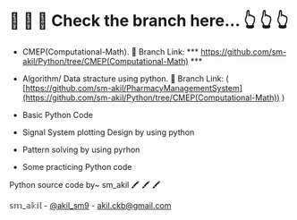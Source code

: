 # :closed_book: :closed_book: :closed_book: Check the branch here... :point_up_2: :point_up_2: :point_up_2:

* CMEP(Computational-Math). :red_circle: Branch Link: *** https://github.com/sm-akil/Python/tree/CMEP(Computational-Math) ***


* Algorithm/ Data stracture using python. :red_circle: Branch Link: ( [https://github.com/sm-akil/PharmacyManagementSystem](https://github.com/sm-akil/Python/tree/CMEP(Computational-Math)) )

* Basic Python Code 
* Signal System plotting Design by using python
* Pattern solving by using pyrhon
* Some practicing Python code


Python source code by~ sm_akil :crayon: :crayon: :crayon: 

𝕤𝕞_𝕒𝕜𝕚𝕝 - [@akil_sm9](https://twitter.com/akil_sm9) - akil.ckb@gmail.com


